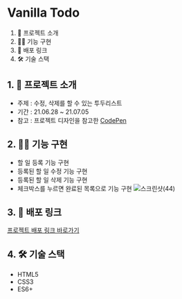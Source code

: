 # Vanilla Todo

1. 💁 프로젝트 소개
2. 👩‍💻 기능 구현
3. 🔗 배포 링크
4. 🛠️ 기술 스택

## 1. 💁 프로젝트 소개

- 주제 : 수정, 삭제를 할 수 있는 투두리스트
- 기간 : 21.06.28 ~ 21.07.05
- 참고 : 프로젝트 디자인을 참고한 [CodePen](https://codepen.io/saawsan/full/jayzeq)

## 2. 👩‍💻 기능 구현

- 할 일 등록 기능 구현
- 등록된 할 일 수정 기능 구현
- 등록된 할 일 삭제 기능 구현
- 체크박스를 누르면 완료된 목록으로 기능 구현
![스크린샷(44)](https://user-images.githubusercontent.com/76679130/160067474-3016caac-f781-4d07-a290-c985a66da2b0.png)

## 3. 🔗 배포 링크
[프로젝트 배포 링크 바로가기](https://vi2920va.github.io/vanilla-todo/)

## 4. 🛠️ 기술 스택

- HTML5
- CSS3
- ES6+
